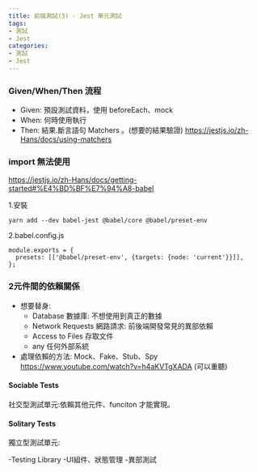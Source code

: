 ```yaml
---
title: 前端測試(3) - Jest 單元測試
tags: 
- 測試
- Jest
categories: 
- 測試
- Jest
---
```


### Given/When/Then 流程
- Given: 預設測試資料，使用 beforeEach、mock
- When: 何時使用執行
- Then: 結果.斷言語句 Matchers 。(想要的結果驗證)
https://jestjs.io/zh-Hans/docs/using-matchers
<!--more-->

### import 無法使用
https://jestjs.io/zh-Hans/docs/getting-started#%E4%BD%BF%E7%94%A8-babel

1.安裝
```
yarn add --dev babel-jest @babel/core @babel/preset-env
```

2.babel.config.js
```
module.exports = {
  presets: [['@babel/preset-env', {targets: {node: 'current'}}]],
};
```

### 2元件間的依賴關係
- 想要替身: 
    - Database 數據庫: 不想使用到真正的數據
    - Network Requests 網路請求: 前後端開發常見的異部依賴
    - Access to Files 存取文件
    - any 任何外部系統
- 處理依賴的方法: Mock、Fake、Stub、Spy
https://www.youtube.com/watch?v=h4aKVTgXADA
(可以重聽)

#### Sociable Tests 
社交型測試單元:依賴其他元件、funciton 才能實現。

#### Solitary Tests
獨立型測試單元: 




-Testing Library
-UI組件、狀態管理
-異部測試






